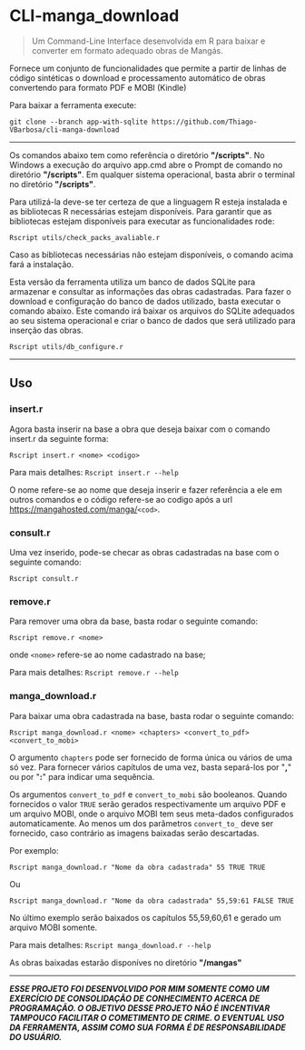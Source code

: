 CLI-manga\_download
===================

> Um Command-Line Interface desenvolvida em R para baixar e converter em
> formato adequado obras de Mangás.

Fornece um conjunto de funcionalidades que permite a partir de linhas de
código sintéticas o download e processamento automático de obras
convertendo para formato PDF e MOBI (Kindle)

Para baixar a ferramenta execute:

`git clone --branch app-with-sqlite https://github.com/Thiago-VBarbosa/cli-manga-download`

------------------------------------------------------------------------

Os comandos abaixo tem como referência o diretório **"/scripts"**. No
Windows a execução do arquivo app.cmd abre o Prompt de comando no
diretório **"/scripts"**. Em qualquer sistema operacional, basta abrir o
terminal no diretório **"/scripts"**.

Para utilizá-la deve-se ter certeza de que a linguagem R esteja
instalada e as bibliotecas R necessárias estejam disponíveis. Para
garantir que as bibliotecas estejam disponíveis para executar as
funcionalidades rode:

    Rscript utils/check_packs_avaliable.r

Caso as bibliotecas necessárias não estejam disponíveis, o comando acima
fará a instalação.

Esta versão da ferramenta utiliza um banco de dados SQLite para
armazenar e consultar as informações das obras cadastradas. Para fazer o
download e configuração do banco de dados utilizado, basta executar o
comando abaixo. Este comando irá baixar os arquivos do SQLite adequados
ao seu sistema operacional e criar o banco de dados que será utilizado
para inserção das obras.

    Rscript utils/db_configure.r

------------------------------------------------------------------------

Uso
---

### insert.r

Agora basta inserir na base a obra que deseja baixar com o comando
insert.r da seguinte forma:

    Rscript insert.r <nome> <codigo>

Para mais detalhes: `Rscript insert.r --help`

O nome refere-se ao nome que deseja inserir e fazer referência a ele em
outros comandos e o código refere-se ao codigo após a url
<https://mangahosted.com/manga/>`<cod>`.

### consult.r

Uma vez inserido, pode-se checar as obras cadastradas na base com o
seguinte comando:

    Rscript consult.r

### remove.r

Para remover uma obra da base, basta rodar o seguinte comando:

    Rscript remove.r <nome>

onde `<nome>` refere-se ao nome cadastrado na base;

Para mais detalhes: `Rscript remove.r --help`

### manga\_download.r

Para baixar uma obra cadastrada na base, basta rodar o seguinte comando:

    Rscript manga_download.r <nome> <chapters> <convert_to_pdf> <convert_to_mobi>

O argumento `chapters` pode ser fornecido de forma única ou vários de
uma só vez. Para fornecer vários capítulos de uma vez, basta separá-los
por "**,**" ou por "**:**" para indicar uma sequência.

Os argumentos `convert_to_pdf` e `convert_to_mobi` são booleanos. Quando
fornecidos o valor `TRUE` serão gerados respectivamente um arquivo PDF e
um arquivo MOBI, onde o arquivo MOBI tem seus meta-dados configurados
automaticamente. Ao menos um dos parâmetros `convert_to_` deve ser
fornecido, caso contrário as imagens baixadas serão descartadas.

Por exemplo:

    Rscript manga_download.r "Nome da obra cadastrada" 55 TRUE TRUE

Ou

    Rscript manga_download.r "Nome da obra cadastrada" 55,59:61 FALSE TRUE

No último exemplo serão baixados os capítulos 55,59,60,61 e gerado um
arquivo MOBI somente.

Para mais detalhes: `Rscript manga_download.r --help`

As obras baixadas estarão disponíves no diretório **"/mangas"**

------------------------------------------------------------------------

***ESSE PROJETO FOI DESENVOLVIDO POR MIM SOMENTE COMO UM EXERCÍCIO DE
CONSOLIDAÇÃO DE CONHECIMENTO ACERCA DE PROGRAMAÇÃO. O OBJETIVO DESSE
PROJETO NÃO É INCENTIVAR TAMPOUCO FACILITAR O COMETIMENTO DE CRIME. O
EVENTUAL USO DA FERRAMENTA, ASSIM COMO SUA FORMA É DE RESPONSABILIDADE
DO USUÁRIO.***
